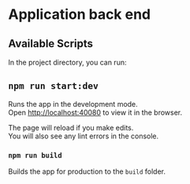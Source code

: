 # Application back end

## Available Scripts

In the project directory, you can run:

## `npm run start:dev`

Runs the app in the development mode.\
Open [http://localhost:40080](http://localhost:40080) to view it in the browser.

The page will reload if you make edits.\
You will also see any lint errors in the console.

### `npm run build`

Builds the app for production to the `build` folder.
